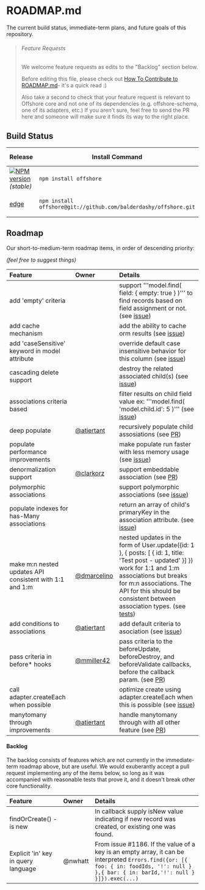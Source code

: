 # ROADMAP.md

The current build status, immediate-term plans, and future goals of this repository.

> ###### Feature Requests
>
> We welcome feature requests as edits to the "Backlog" section below.
>
> Before editing this file, please check out [How To Contribute to ROADMAP.md](https://gist.github.com/mikermcneil/bdad2108f3d9a9a5c5ed)- it's a quick read :)
>
> Also take a second to check that your feature request is relevant to Offshore core and not one of its dependencies (e.g. offshore-schema, one of its adapters, etc.)  If you aren't sure, feel free to send the PR here and someone will make sure it finds its way to the right place.



## Build Status

| Release                                                                                                                 | Install Command                                                | Build Status
|------------------------------------------------------------------------------------------------------------------------ | -------------------------------------------------------------- | -----------------
| [![NPM version](https://badge.fury.io/js/offshore.png)](https://github.com/balderdashy/offshore/tree/stable) _(stable)_       | `npm install offshore`                                          | [![Build Status](https://travis-ci.org/balderdashy/offshore.png?branch=stable)](https://travis-ci.org/balderdashy/offshore) |
| [edge](https://github.com/balderdashy/offshore/tree/master)                                                                | `npm install offshore@git://github.com/balderdashy/offshore.git` | [![Build Status](https://travis-ci.org/balderdashy/offshore.png?branch=master)](https://travis-ci.org/balderdashy/offshore) |



## Roadmap

Our short-to-medium-term roadmap items, in order of descending priority:

_(feel free to suggest things)_


 Feature                                                  | Owner                                                                            | Details
 :------------------------------------------------------- | :------------------------------------------------------------------------------- | :------
 add 'empty' criteria                                     |                                                                                  | support '''model.find( field: { empty: true } )''' to find records based on field assignment or not.  (see [issue](https://github.com/balderdashy/waterline/issues/189))
 add cache mechanism                                      |                                                                                  | add the ability to cache orm results (see [issue](https://github.com/balderdashy/waterline/issues/200))
 add 'caseSensitive' keyword in model attribute           |                                                                                  | override default case insensitive behavior for this column (see [issue](https://github.com/balderdashy/waterline/issues/239))
 cascading delete support                                 |                                                                                  | destroy the related associated child(s) (see [issue](https://github.com/balderdashy/waterline/issues/251))
 associations criteria based                              |                                                                                  | filter results on child field value ex: '''model.find( 'model.child.id': 5 )''' (see [issue](https://github.com/balderdashy/waterline/issues/266))
 deep populate                                            | [@atiertant](https://github.com/atiertant)                                       | recursively populate child assosiations (see [PR](https://github.com/balderdashy/waterline/pull/1052))
 populate performance improvements                        |                                                                                  | make populate run faster with less memory usage (see [issue](https://github.com/balderdashy/waterline/issues/343))
 denormalization support                                  | [@clarkorz](https://github.com/clarkorz)                                         | support embeddable association (see [PR](https://github.com/balderdashy/waterline/pull/428))
 polymorphic associations                                 |                                                                                  | support polymorphic associations (see [issue](https://github.com/balderdashy/waterline/issues/484))
 populate indexes for has-Many associations               |                                                                                  | return an array of child's primaryKey in the association attribute. (see [issue](https://github.com/balderdashy/waterline/issues/532))
 make m:n nested updates API consistent with 1:1 and 1:m  | [@dmarcelino](https://github.com/dmarcelino)                                     | nested updates in the form of User.update({id: 1 }, { posts: [ { id: 1, title: 'Test post - updated' }] }) work for 1:1 and 1:m associations but breaks for m:n associations. The API for this should be consistent between association types. (see [tests](https://github.com/balderdashy/waterline-adapter-tests/pull/51))
 add conditions to associations                           | [@atiertant](https://github.com/atiertant)                                       | add default criteria to asociation (see [issue](https://github.com/balderdashy/waterline/issues/988))
 pass criteria in before* hooks                           | [@mmiller42](https://github.com/mmiller42)                                       | pass criteria to the beforeUpdate, beforeDestroy, and beforeValidate callbacks, before the callback param. (see [PR](https://github.com/balderdashy/waterline/pull/1122))
 call adapter.createEach when possible                    |                                                                                  | optimize create using adapter.createEach when this is possible (see [issue](https://github.com/balderdashy/waterline/issues/1007))
 manytomany through improvements                          | [@atiertant](https://github.com/atiertant)                                       | handle manytomany through with all other feature (see [PR](https://github.com/balderdashy/waterline/pull/1134))


#### Backlog

The backlog consists of features which are not currently in the immediate-term roadmap above, but are useful.  We would exuberantly accept a pull request implementing any of the items below, so long as it was accompanied with reasonable tests that prove it, and it doesn't break other core functionality.

 Feature                                         | Owner                                              | Details
 :---------------------------------------------- | :------------------------------------------------- | :------
 findOrCreate() - is new                         |                                                    | In callback supply isNew value indicating if new record was created, or existing one was found.
 Explicit 'in' key in query language             | @nwhatt                                            | From issue #1186. If the value of a key is an empty array, it can be interpreted ```Errors.find({or: [{ foo: { in: foodIds, '!': null } },{ bar: { in: barId,'!': null } }]}).exec(...)```
